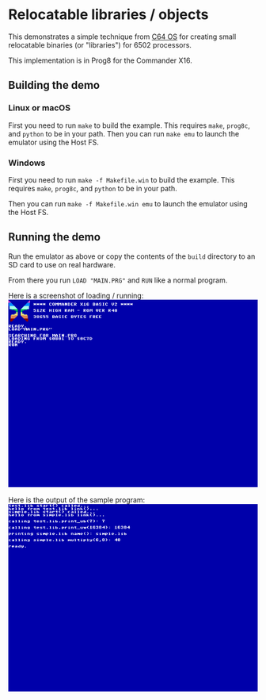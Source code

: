 # Relocatable libraries / objects

This demonstrates a simple technique from [C64 OS](https://c64os.com/post/relocatable_6502) for creating small relocatable binaries (or "libraries") for 6502 processors.

This implementation is in Prog8 for the Commander X16.

## Building the demo

### Linux or macOS

First you need to run `make` to build the example. This requires `make`, `prog8c`, and `python` to be in your path.
Then you can run `make emu` to launch the emulator using the Host FS.

### Windows
First you need to run `make -f Makefile.win` to build the example. This requires `make`, `prog8c`, and `python` to be in your path.

Then you can run `make -f Makefile.win emu` to launch the emulator using the Host FS.

## Running the demo

Run the emulator as above or copy the contents of the `build` directory to an SD card to use on real hardware.

From there you run `LOAD "MAIN.PRG"` and `RUN` like a normal program.

Here is a screenshot of loading / running: ![loading](images/loading.png)

Here is the output of the sample program: ![output](images/output.png)
